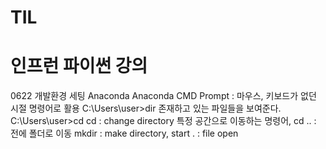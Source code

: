 # TIL
# 인프런 파이썬 강의

 0622 개발환경 세팅 Anaconda Anaconda CMD Prompt : 마우스, 키보드가 없던 시절 명령어로 활용
  C:\Users\user>dir   존재하고 있는 파일들을 보여준다.
  C:\Users\user>cd    cd : change directory 특정 공간으로 이동하는 명령어,  cd .. : 전에 폴더로 이동
                      mkdir : make directory,  start . : file open
  
  
